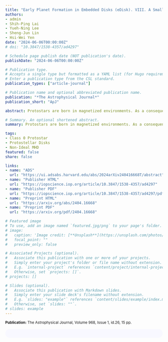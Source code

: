 ```yaml
---
title: "Early Planet Formation in Embedded Disks (eDisk). VIII. A Small Protostellar Disk around the Extremely Low Mass and Young Class 0 Protostar IRAS 15398-3359"
authors:
- admin
- Shih-Ping Lai
- Yueh-Ning Lee
- Sheng-Jun Lin
- Hsi-Wei Yen
date: "2024-06-06T00:00:00Z"
# doi: "10.3847/1538-4357/ad4297"

# Schedule page publish date (NOT publication's date).
publishDate: "2024-06-06T00:00:00Z"

# Publication type.
# Accepts a single type but formatted as a YAML list (for Hugo requirements).
# Enter a publication type from the CSL standard.
publication_types: ["article-journal"]

# Publication name and optional abbreviated publication name.
publication: "*The Astrophysical Journal*"
publication_short: "ApJ"

abstract: Protostars are born in magnetized environments. As a consequence, the formation of protostellar disks can be suppressed by the magnetic field, efficiently removing the angular momentum of the infalling material. Nonideal MHD effects are proposed as one way to allow protostellar disks to form. Thus, it is important to understand their contributions to observations of protostellar systems. We derive an analytical equation to estimate the ambipolar diffusivity coefficient at the edge of the protostellar disk in the Class 0/I protostar, HOPS-370, for the first time, under the assumption that the disk radius is set by ambipolar diffusion. Using previous results of the protostellar mass, disk mass, disk radius, density and temperature profiles, and magnetic field strength, we estimate the ambipolar diffusivity coefficient to be 1.7(+1.5)(−1.4)×10^19 cm^2/s. We quantify the contribution of ambipolar diffusion by estimating its dimensionless Elsässer number to be ~1.7(+1.0)(−1.0), indicating its dynamical importance in this region. We compare our results to those of the chemical calculations of the ambipolar diffusivity coefficient using the Non-Ideal Magnetohydrodynamics Coefficients and Ionization Library, which are consistent with our results. In addition, we compare our derived ambipolar diffusivity coefficient to the diffusivity coefficients for ohmic dissipation and the Hall effect, and find ambipolar diffusion is dominant in our density regime. These results demonstrate a new methodology to understand nonideal MHD effects in observations of protostellar disks. More detailed modeling of the magnetic field, envelope, and microphysics, along with a larger sample of protostellar systems, is needed to further understand the contributions of nonideal MHD.

# Summary. An optional shortened abstract.
summary: Protostars are born in magnetized environments. As a consequence, the formation of protostellar disks can be suppressed by the magnetic field, efficiently removing the angular momentum of the infalling material. Nonideal MHD effects are proposed as one way to allow protostellar disks to form. Thus, it is important to understand their contributions to observations of protostellar systems. We derive an analytical equation to estimate the ambipolar diffusivity coefficient at the edge of the protostellar disk in the Class 0/I protostar, HOPS-370, for the first time, under the assumption that the disk radius is set by ambipolar diffusion.

tags:
- Class 0 Protostar
- Protostellar Disks
- Non-Ideal MHD
featured: false
share: false

links:
- name: "ADS"
  url: "https://ui.adsabs.harvard.edu/abs/2024arXiv240416668T/abstract"
- name: "Publisher HTML"
  url: "https://iopscience.iop.org/article/10.3847/1538-4357/ad4297"
- name: "Publisher PDF"
  url: "https://iopscience.iop.org/article/10.3847/1538-4357/ad4297/pdf"
- name: "Preprint HTML"
  url: "https://arxiv.org/abs/2404.16668"
- name: "Preprint PDF"
  url: "https://arxiv.org/pdf/2404.16668"

# Featured image
# To use, add an image named `featured.jpg/png` to your page's folder. 
# image:
#   caption: 'Image credit: [**Unsplash**](https://unsplash.com/photos/jdD8gXaTZsc)'
#   focal_point: ""
#   preview_only: false

# Associated Projects (optional).
#   Associate this publication with one or more of your projects.
#   Simply enter your project's folder or file name without extension.
#   E.g. `internal-project` references `content/project/internal-project/index.md`.
#   Otherwise, set `projects: []`.
# projects: []

# Slides (optional).
#   Associate this publication with Markdown slides.
#   Simply enter your slide deck's filename without extension.
#   E.g. `slides: "example"` references `content/slides/example/index.md`.
#   Otherwise, set `slides: ""`.
# slides: example
---
```


<!-- Add the publication's **full text** or **supplementary notes** here. You can use rich formatting such as including [code, math, and images](https://docs.hugoblox.com/content/writing-markdown-latex/). -->
<sup>**Publication:** The Astrophysical Journal, Volume 968, Issue 1, id.26, 15 pp.</sup>

<html>
  <style>
    section {
        background: light-dark(ghostwhite, darkslategray);
        color: black;
        border-radius: 1em;
        padding: 1em;
        left: 50% }
    #inner {
        display: inline-block;
        display: flex;
        align-items: center;
        justify-content: center }
  </style>
  <section>
    <div id="inner">
      <script type='text/javascript' src='https://d1bxh8uas1mnw7.cloudfront.net/assets/embed.js'></script>
        <span style="float:center"; 
          class="__dimensions_badge_embed__" 
          data-doi="10.3847/1538-4357/ad003a" 
          data-hide-zero-citations="false" 
          data-legend="always">
        </span>
      <script async src="https://badge.dimensions.ai/badge.js" charset="utf-8"></script>
    </div>
  </section>